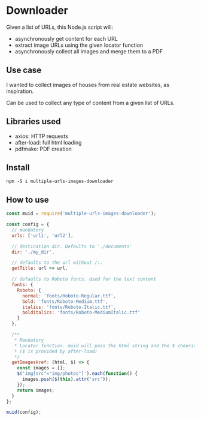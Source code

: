 # Downloader

Given a list of URLs, this Node.js script will:

- asynchronously get content for each URL
- extract image URLs using the given locator function
- asynchronously collect all images and merge them to a PDF

## Use case

I wanted to collect images of houses from real estate websites, as inspiration.

Can be used to collect any type of content from a given list of URLs.

## Libraries used

- axios: HTTP requests
- after-load: full html loading
- pdfmake: PDF creation

## Install

```
npm -S i multiple-urls-images-downloader
```

## How to use

```js
const muid = require('multiple-urls-images-downloader');

const config = {
  // mandatory
  urls: ['url1', 'url2'],

  // destination dir. Defaults to './documents'
  dir: './my_dir',

  // defaults to the url without /:.
  getTitle: url => url,

  // defaults to Roboto fonts. Used for the text content
  fonts: {
    Roboto: {
      normal: 'fonts/Roboto-Regular.ttf',
      bold: 'fonts/Roboto-Medium.ttf',
      italics: 'fonts/Roboto-Italic.ttf',
      bolditalics: 'fonts/Roboto-MediumItalic.ttf'
    }
  },

  /**
   * Mandatory
   * Locator function. muid will pass the html string and the $ cheerio object
   * ($ is provided by after-load)
   */
  getImagesHref: (html, $) => {
    const images = [];
    $('img[src^="img/photos"]').each(function() {
      images.push($(this).attr('src'));
    });
    return images;
  }
};

muid(config);
```
